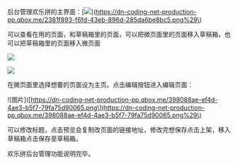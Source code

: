 后台管理欢乐拼的主界面：[![](https://dn-coding-net-production-pp.qbox.me/2381f893-f6fd-43eb-896d-285da6be8bc5.png)](https://dn-coding-net-production-pp.qbox.me/2381f893-f6fd-43eb-896d-285da6be8bc5.png%29\)

可以查看在用的页面，和草稿箱里的页面，可以把微页面里的页面移入草稿箱，也可以把草稿箱里的页面移入微页面

![](https://dn-coding-net-production-pp.qbox.me/58a9901a-2262-4528-9a65-2a9d03429946.png)

![](https://dn-coding-net-production-pp.qbox.me/1c573028-0e37-4952-b059-8aa736ec00fa.png)

在微页面里选择想要的页面设为主页。点击编辑按钮进入编辑页面：

!\[图片\]\([https://dn-coding-net-production-pp.qbox.me/398088ae-ef4d-4ae3-b5f7-79fa75d90065.png\](https://dn-coding-net-production-pp.qbox.me/398088ae-ef4d-4ae3-b5f7-79fa75d90065.png%29\)

可以修改标题，点击预览会复制改页面的链接地址，修改完想保存点击上架，移入草稿箱点击保存至草稿箱。

欢乐拼后台管理功能说明完毕。

